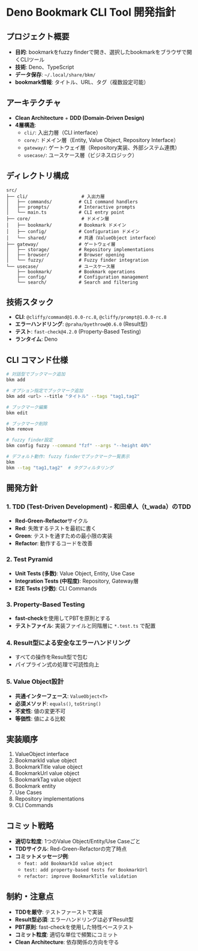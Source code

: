 # Deno Bookmark CLI Tool 開発指針

## プロジェクト概要

- **目的**: bookmarkをfuzzy
  finderで開き、選択したbookmarkをブラウザで開くCLIツール
- **技術**: Deno、TypeScript
- **データ保存**: `~/.local/share/bkm/`
- **bookmark情報**: タイトル、URL、タグ（複数設定可能）

## アーキテクチャ

- **Clean Architecture** + **DDD (Domain-Driven Design)**
- **4層構造**:
  - `cli/`: 入出力層（CLI interface）
  - `core/`: ドメイン層（Entity, Value Object, Repository Interface）
  - `gateway/`: ゲートウェイ層（Repository実装、外部システム連携）
  - `usecase/`: ユースケース層（ビジネスロジック）

## ディレクトリ構成

```
src/
├── cli/                    # 入出力層
│   ├── commands/          # CLI command handlers
│   ├── prompts/           # Interactive prompts
│   └── main.ts            # CLI entry point
├── core/                   # ドメイン層
│   ├── bookmark/          # Bookmark ドメイン
│   ├── config/            # Configuration ドメイン
│   └── shared/            # 共通（ValueObject interface）
├── gateway/               # ゲートウェイ層
│   ├── storage/           # Repository implementations
│   ├── browser/           # Browser opening
│   └── fuzzy/             # Fuzzy finder integration
└── usecase/               # ユースケース層
    ├── bookmark/          # Bookmark operations
    ├── config/            # Configuration management
    └── search/            # Search and filtering
```

## 技術スタック

- **CLI**: `@cliffy/command@1.0.0-rc.8`, `@cliffy/prompt@1.0.0-rc.8`
- **エラーハンドリング**: `@praha/byethrow@0.6.0` (Result型)
- **テスト**: `fast-check@4.2.0` (Property-Based Testing)
- **ランタイム**: Deno

## CLI コマンド仕様

```bash
# 対話型でブックマーク追加
bkm add

# オプション指定でブックマーク追加
bkm add <url> --title "タイトル" --tags "tag1,tag2"

# ブックマーク編集
bkm edit

# ブックマーク削除
bkm remove

# fuzzy finder設定
bkm config fuzzy --command "fzf" --args "--height 40%"

# デフォルト動作: fuzzy finderでブックマーク一覧表示
bkm
bkm --tag "tag1,tag2"  # タグフィルタリング
```

## 開発方針

### 1. TDD (Test-Driven Development) - 和田卓人（t_wada）のTDD

- **Red-Green-Refactor**サイクル
- **Red**: 失敗するテストを最初に書く
- **Green**: テストを通すための最小限の実装
- **Refactor**: 動作するコードを改善

### 2. Test Pyramid

- **Unit Tests (多数)**: Value Object, Entity, Use Case
- **Integration Tests (中程度)**: Repository, Gateway層
- **E2E Tests (少数)**: CLI Commands

### 3. Property-Based Testing

- **fast-check**を使用してPBTを原則とする
- **テストファイル**: 実装ファイルと同階層に `*.test.ts` で配置

### 4. Result型による安全なエラーハンドリング

- すべての操作をResult型で包む
- パイプライン式の処理で可読性向上

### 5. Value Object設計

- **共通インターフェース**: `ValueObject<T>`
- **必須メソッド**: `equals()`, `toString()`
- **不変性**: 値の変更不可
- **等価性**: 値による比較

## 実装順序

1. ValueObject interface
2. BookmarkId value object
3. BookmarkTitle value object
4. BookmarkUrl value object
5. BookmarkTag value object
6. Bookmark entity
7. Use Cases
8. Repository implementations
9. CLI Commands

## コミット戦略

- **適切な粒度**: 1つのValue Object/Entity/Use Caseごと
- **TDDサイクル**: Red-Green-Refactorの完了時点
- **コミットメッセージ例**:
  - `feat: add BookmarkId value object`
  - `test: add property-based tests for BookmarkUrl`
  - `refactor: improve BookmarkTitle validation`

## 制約・注意点

- **TDDを厳守**: テストファーストで実装
- **Result型必須**: エラーハンドリングは必ずResult型
- **PBT原則**: fast-checkを使用した特性ベーステスト
- **コミット粒度**: 適切な単位で頻繁にコミット
- **Clean Architecture**: 依存関係の方向を守る
